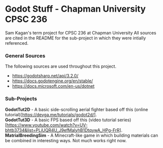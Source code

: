 # Godot Stuff - Chapman University CPSC 236
Sam Kagan's term project for CPSC 236 at Chapman University
All sources are cited in the README for the sub-project in which they were intially referenced.

### General Sources
The following sources are used throughout this project.
* https://godotsharp.net/api/3.2.0/
* https://docs.godotengine.org/en/stable/
* https://docs.microsoft.com/en-us/dotnet

### Sub-Projects
**GodotTut2D** - A basic side-scrolling aerial fighter based off this (online tutorial)[https://devga.me/tutorials/godot2d/].  
**GodotTut3D** - A basic FPS based off this (video tutorial series)[https://www.youtube.com/watch?v=UV-bhtb3734&list=PLiUQR4U_J9efMalyhB1DtqywA_HPg-FrR].
**MatrialBreedingSim** - A Minecraft-like game in which building materials can be combined in interesting ways. Not much works right now. 
